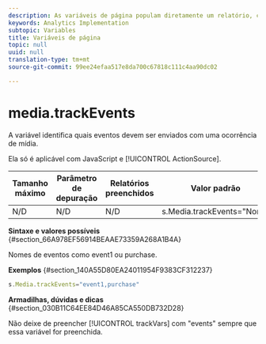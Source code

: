 ```yaml
---
description: As variáveis de página populam diretamente um relatório, como pageName, Propriedades de lista, Variáveis de lista, entre outros.
keywords: Analytics Implementation
subtopic: Variables
title: Variáveis de página
topic: null
uuid: null
translation-type: tm+mt
source-git-commit: 99ee24efaa517e8da700c67818c111c4aa90dc02

---
```



# media.trackEvents

A variável identifica quais eventos devem ser enviados com uma ocorrência de mídia.


<!-- 

media_trackEvents.xml

 -->

Ela só é aplicável com JavaScript e [!UICONTROL ActionSource].

| Tamanho máximo | Parâmetro de depuração | Relatórios preenchidos | Valor padrão |
|---|---|---|---|
| N/D | N/D | N/D | s.Media.trackEvents="None" |

**Sintaxe e valores possíveis** {#section_66A978EF56914BEAAE73359A268A1B4A}

Nomes de eventos como event1 ou purchase.

**Exemplos** {#section_140A55D80EA24011954F9383CF312237}

```js
s.Media.trackEvents="event1,purchase"
```

**Armadilhas, dúvidas e dicas** {#section_030B11C64EE84D46A85CA550DB732D28}

Não deixe de preencher [!UICONTROL trackVars] com "events" sempre que essa variável for preenchida.
